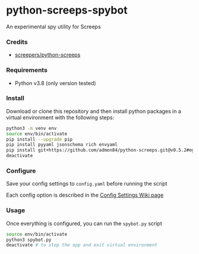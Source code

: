 # python-screeps-spybot

An experimental spy utility for Screeps

### Credits

- [screepers/python-screeps](https://github.com/screepers/python-screeps)

### Requirements

- Python v3.8 (only version tested)

### Install

Download or clone this repository and then install python packages in a virtual environment with the following steps:

```bash
python3 -m venv env
source env/bin/activate
pip install --upgrade pip
pip install pyyaml jsonschema rich envyaml
pip install git+https://github.com/admon84/python-screeps.git@v0.5.2#egg=screepsapi
deactivate
```

### Configure

Save your config settings to `config.yaml` before running the script

Each config option is described in the [Config Settings Wiki page](https://github.com/admon84/python-screeps-spybot/wiki/Config-Settings)

### Usage

Once everything is configured, you can run the `spybot.py` script

```bash
source env/bin/activate
python3 spybot.py
deactivate # to stop the app and exit virtual environment
```
